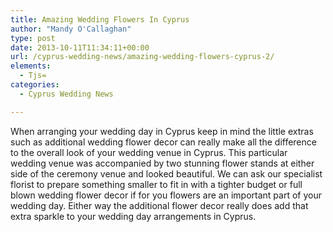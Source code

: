 ```yaml
---
title: Amazing Wedding Flowers In Cyprus
author: "Mandy O'Callaghan"
type: post
date: 2013-10-11T11:34:11+00:00
url: /cyprus-wedding-news/amazing-wedding-flowers-cyprus-2/
elements:
  - Tjs=
categories:
  - Cyprus Wedding News

---
```

When arranging your wedding day in Cyprus keep in mind the little extras such as additional wedding flower decor can really make all the difference to the overall look of your wedding venue in Cyprus. This particular wedding venue was accompanied by two stunning flower stands at either side of the ceremony venue and looked beautiful. We can ask our specialist florist to prepare something smaller to fit in with a tighter budget or full blown wedding flower decor if for you flowers are an important part of your wedding day. Either way the additional flower decor really does add that extra sparkle to your wedding day arrangements in Cyprus.

&nbsp;